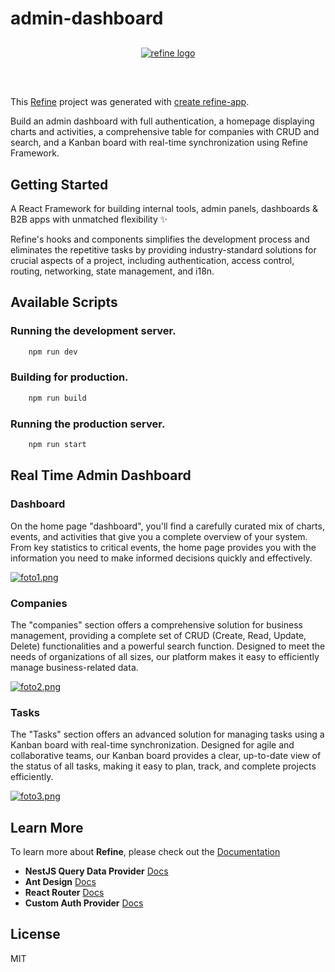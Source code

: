 # admin-dashboard

<div align="center" style="margin: 30px;">
    <a href="https://refine.dev">
    <img alt="refine logo" src="https://refine.ams3.cdn.digitaloceanspaces.com/readme/refine-readme-banner.png">
    </a>
</div>
<br/>

This [Refine](https://github.com/refinedev/refine) project was generated with [create refine-app](https://github.com/refinedev/refine/tree/master/packages/create-refine-app).

Build an admin dashboard with full authentication, a homepage displaying charts and activities, a comprehensive table for companies with CRUD and search, and a Kanban board with real-time synchronization using Refine Framework.

## Getting Started

A React Framework for building internal tools, admin panels, dashboards & B2B apps with unmatched flexibility ✨

Refine's hooks and components simplifies the development process and eliminates the repetitive tasks by providing industry-standard solutions for crucial aspects of a project, including authentication, access control, routing, networking, state management, and i18n.

## Available Scripts

### Running the development server.

```bash
    npm run dev
```

### Building for production.

```bash
    npm run build
```

### Running the production server.

```bash
    npm run start
```
## Real Time Admin Dashboard

### Dashboard

On the home page "dashboard", you'll find a carefully curated mix of charts, events, and activities that give you a complete overview of your system. From key statistics to critical events, the home page provides you with the information you need to make informed decisions quickly and effectively.

[![foto1.png](https://i.postimg.cc/nV0kSvrP/foto1.png)](https://postimg.cc/yW3ck3Fm)

### Companies

The "companies" section offers a comprehensive solution for business management, providing a complete set of CRUD (Create, Read, Update, Delete) functionalities and a powerful search function. Designed to meet the needs of organizations of all sizes, our platform makes it easy to efficiently manage business-related data.

[![foto2.png](https://i.postimg.cc/Gm0sX2Ff/foto2.png)](https://postimg.cc/SJrssmtL)

### Tasks

The "Tasks" section offers an advanced solution for managing tasks using a Kanban board with real-time synchronization. Designed for agile and collaborative teams, our Kanban board provides a clear, up-to-date view of the status of all tasks, making it easy to plan, track, and complete projects efficiently.

[![foto3.png](https://i.postimg.cc/V656fQ9M/foto3.png)](https://postimg.cc/ZBtZHQMK)

## Learn More


To learn more about **Refine**, please check out the [Documentation](https://refine.dev/docs)

- **NestJS Query Data Provider** [Docs](https://refine.dev/docs/core/providers/data-provider/#overview)
- **Ant Design** [Docs](https://refine.dev/docs/ui-frameworks/antd/tutorial/)
- **React Router** [Docs](https://refine.dev/docs/core/providers/router-provider/)
- **Custom Auth Provider** [Docs](https://refine.dev/docs/core/providers/auth-provider/)

## License

MIT
